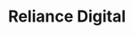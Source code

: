 ---
title: "Reliance Digital"
url: /hyderabad/reliance-digital-kphb-9th-phase-road/
shop: electronics
---